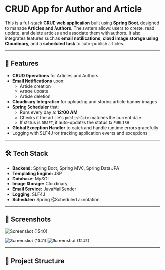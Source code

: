 # CRUD App for Author and Article

This is a full-stack **CRUD web application** built using **Spring Boot**, designed to manage **Articles and Authors**. The system allows users to create, read, update, and delete articles and associate them with authors. It also integrates features such as **email notifications**, **cloud image storage using Cloudinary**, and a **scheduled task** to auto-publish articles.

---

## 🚀 Features

- **CRUD Operations** for Articles and Authors
- **Email Notifications** upon:
  - Article creation
  - Article update
  - Article deletion
- **Cloudinary Integration** for uploading and storing article banner images
- **Spring Scheduler** that:
  - Runs every day at **12:00 AM**
  - Checks if the article's `publishDate` matches the current date
  - If status is `DRAFT`, it auto-updates the status to `PUBLISH`
- **Global Exception Handler** to catch and handle runtime errors gracefully
- Logging with SLF4J for tracking application events and exceptions

---

## 🛠️ Tech Stack

- **Backend:** Spring Boot, Spring MVC, Spring Data JPA
- **Templating Engine:** JSP
- **Database:** MySQL
- **Image Storage:** Cloudinary
- **Email Service:** JavaMailSender
- **Logging:** SLF4J
- **Scheduler:** Spring @Scheduled annotation

---

## 📸 Screenshots

![Screenshot (1540)](https://github.com/user-attachments/assets/95c41c17-c301-4afc-b8dd-89f92bb422da)

![Screenshot (1541)](https://github.com/user-attachments/assets/7b5c8d69-a6cb-4d4d-98cb-bd9250007197)
![Screenshot (1542)](https://github.com/user-attachments/assets/7360d2ca-90fd-49cd-881c-783ee84d7493)

---

## 📂 Project Structure

